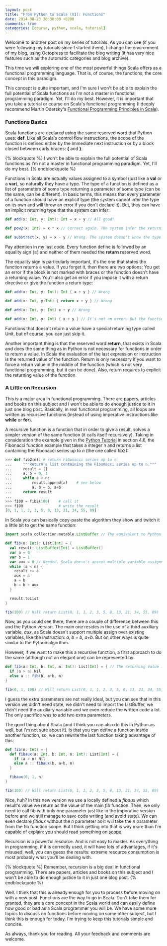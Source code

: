 ```yaml
---
layout: post
title: "From Python to Scala (VI): Functions"
date: 2014-08-23 20:30:00 +0200
comments: true
categories: [course, python, scala, tutorial]
---
```


Welcome to another post on my series of tutorials. As you can see (if you were
following my tutorials since I started them), I change the environment of my
blog, using Octopress to facilitate the blog writing (it has very nice features
such as the automatic categories and blog archive).

This time we will exploring one of the most powerful things Scala offers as a
functional programming language. That is, of course, the functions, the core
concept in this paradigm.

This concept is quite important, and I'm sure I won't be able to explain the
full potential of Scala functions as I'm not a master in functional programming
paradigm. Yet, I'll do my best. However, it is important that you take a
tutorial or course on Scala's functional programming (I deeply recommend Martin
Odersky's [Functional Programming Principles in Scala](https://www.coursera.org/course/progfun)).

### Functions Basics

Scala functions are declared using the same reserved word that Python uses:
**def**. Like all Scala's control flow instructions, the scope of the function
is defined either by the immediate next instruction or by a block closed between
curly braces: **{** and **}**.

{% blockquote %}
I won't be able to explain the full potential of Scala functions as I'm not a master in functional programming paradigm. Yet, I'll do my best.
{% endblockquote %}

Functions in Scala are actually values assigned to a symbol (just like a **val**
or a **var**), so naturally they have a type. The type of a function is defined
as a list of parameters of some type returning a parameter of some type (can be
the same, can be different). In basic terms, this means that every parameter of
a function should have an explicit type (the system cannot infer the type on its
own and will throw an error if you don't declare it). But, they can have an
implicit returning type that the system can infer:

``` scala
def add(x: Int, y: Int): Int = x + y // All good!

def pow2(x: Int) = x * x // Correct again. The system infer the returning type as Int

def substract(x, y) = x - y // Wrong. The system doesn't know the type of x and y
```

<!-- more -->

Pay attention in my last code. Every function define is followed by an equality
sign (**=**) and neither of them needed the **return** reserved word.

The equality sign is particularly important, it's the one that states the
function returns a value. If you forget it, then there are two options: You get
an error if the block is not marked with braces or the function doesn't have a
returning value. You'll also get an error if you impose it with a return
directive or give the function a return type:

``` scala
def add(x: Int, y: Int): Int { x + y } // Wrong

def add(x: Int, y:Int) { return x + y } // Wrong

def add(x: Int, y: Int) x + y // Wrong

def add(x: Int, y: Int) { x + y } // It's not an error. But the function doesn't return a value when you apply it.
```

Functions that doesn't return a value have a special returning type called Unit,
but of course, you can just skip it.

Another important thing is that the reserved word **return**, that exists in
Scala and does the same thing as in Python is not necessary for functions in
order to return a value. In Scala the evaluation of the last expression or
instruction is the returned value of the function. Return is only necessary if
you want to force a return value in the middle of the function (which is not
very functional programming, but it can be done). Also, return requires to
explicit the returning value of the function.

### A Little on Recursion

This is a major area in functional programming. There are papers, articles and
books on this subject and I won't be able to do enough justice to it in just one
blog post. Basically, in real functional programming, all loops are written as
recursive functions (instead of using imperative instructions like **while** or
**for**).

A recursive function is a function that in order to give a result, solves a
simpler version of the same function (it calls itself recursively). Taking in
consideration the example given in the [Python Tutorial](https://docs.python.org/2/tutorial) in section 4.6, the Fibonacci
function example that takes a integer n and returns a list containing the
Fibonacci series up to _n_ (the one called fib2):

``` python
>>> def fib2(n): # return Fibonacci series up to n
...     """Return a list containing the Fibonacci series up to n."""
...     result = []
...     a, b = 0, 1
...     while a < n:
...         result.append(a)    # see below
...         a, b = b, a+b
...     return result
...
>>> f100 = fib2(100)    # call it
>>> f100                # write the result
[0, 1, 1, 2, 3, 5, 8, 13, 21, 34, 55, 89]
```

In Scala you can basically copy-paste the algorithm they show and twitch it a
little bit to get the same function:

``` scala
import scala.collection.mutable.ListBuffer // The equivalent to Python's list

def fib(n: Int): List[Int] = {
  val result: ListBuffer[Int] = ListBuffer()
  var a = 0
  var b = 1
  var aux = 0 // Needed. Scala doesn't accept multiple variable assignment
  while (a < n) {
    result += a
    aux = a
    a = b
    b = b + aux
  }

  result.toList
}

fib(100) // Will return List(0, 1, 1, 2, 3, 5, 8, 13, 21, 34, 55, 89)
```

Now, as you could see there, there are a couple of difference between this and
the Python version. The main one resides in the use of a third auxiliary
variable, _aux_, as Scala doesn't support multiple assign over existing
variables, like the instruction: _a, b = b, a+b_. But on other ways is quite
similar to the Python algorithm.

However, if we want to make this a recursive function, a first approach to do
the same (although not an elegant one) can be represented by:

``` scala
def fib(a: Int, b: Int, n: Int): List[Int] = { // The returning value is mandatory for recursive functions
  if (a > n) Nil
  else a :: fib(b, a+b, n)
}

fib(0, 1, 100) // Will return List(0, 1, 1, 2, 3, 5, 8, 13, 21, 34, 55, 89)
```

I guess the extra parameters are not really ideal, but you can see that in this
version we didn't need state, we didn't need to import the ListBuffer, we didn't
need the auxiliary variable and we even reduce the written code a lot. The only
sacrifice was to add two extra parameters.

The good thing about Scala (and I think you can also do this in Python as well,
but I'm not sure about it), is that you can define a function inside another
function, so, we can rewrite the last function taking advantage of this:

``` scala
def fib(n: Int) = {
  def fibaux(a: Int, b: Int, n: Int): List[Int] = {
    if (a > n) Nil
    else a :: fibaux(b, a+b, n)
  }

  fibaux(0, 1, n)
}

fib(100) // Will return List(0, 1, 1, 2, 3, 5, 8, 13, 21, 34, 55, 89)
```

Nice, huh? In this new version we use a locally defined a _fibaux_ which
result's value we return as the value of the main _fib_ function. Then, we only
need to call fib with only one parameter just like in the imperative version
before and we still manage to save code writing (and avoid state). We can even
declare _fibaux_ without the _n_ parameter as it will take the _n_ parameter
from the fib function scope. But I think getting into that is way more than I'm
capable of explain: you should read something on
[scope](https://en.wikipedia.org/wiki/Scope_%28computer_science%29).

Recursion is a powerful resource. And is not easy to master. As everything in
programming, if it is correctly used, it will have lots of advantages, if it's
misused, well, you can guess the results: extreme resource consumption is most
probably what you'll be dealing with.

{% blockquote %}
Remember, recursion is a big deal in functional programming. There are papers, articles and books on this subject and I won't be able to do enough justice to it in just one blog post.
{% endblockquote %}

Well. I think that this is already enough for you to process before moving on
with a new post. Functions are the way to go in Scala. Don't take them for
granted, they are a core concept in the Scala world and can easily define how
good or bad as a Scala programmer you will be. We have some more topics to
discuss on functions before moving on some other subject, but I think this is
enough for today. I'm trying to keep this tutorials simple and concise.

As always, thank you for reading. All your feedback and comments are welcome.
